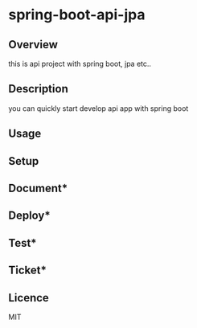 # spring-boot-api-jpa

## Overview

this is api project with spring boot, jpa etc..

## Description

you can quickly start develop api app with spring boot

## Usage

## Setup

## Document*

## Deploy*

## Test*

## Ticket*

## Licence

MIT

